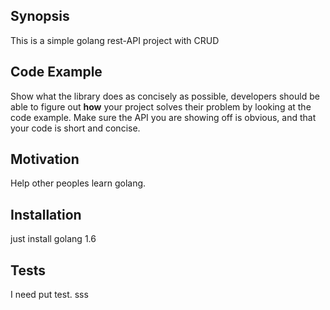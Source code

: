## Synopsis

This is a simple golang rest-API project with CRUD

## Code Example

Show what the library does as concisely as possible, developers should be able to figure out **how** your project solves their problem by looking at the code example. Make sure the API you are showing off is obvious, and that your code is short and concise.

## Motivation

Help other peoples learn golang.

## Installation

just install golang 1.6

## Tests

I need put test.
sss
